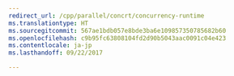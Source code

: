 ```yaml
---
redirect_url: /cpp/parallel/concrt/concurrency-runtime
ms.translationtype: HT
ms.sourcegitcommit: 567ae1bdb057e8bde3ba6e109857350785682b60
ms.openlocfilehash: c9b95fc63808104fd2d90b5043aac0091c04e423
ms.contentlocale: ja-jp
ms.lasthandoff: 09/22/2017

---
```


